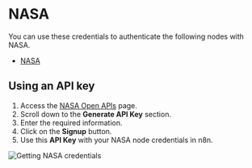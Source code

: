 # NASA

You can use these credentials to authenticate the following nodes with NASA.

- [NASA](/integrations/nodes/n8n-nodes-base.nasa/)

## Using an API key

1. Access the [NASA Open APIs](https://api.nasa.gov/) page.
2. Scroll down to the **Generate API Key** section.
3. Enter the required information.
3. Click on the **Signup** button.
4. Use this **API Key** with your NASA node credentials in n8n.

![Getting NASA credentials](/_images/integrations/credentials/nasa/using-api.gif)
